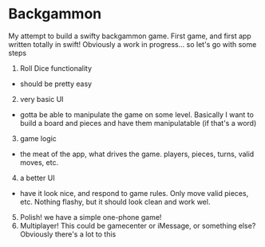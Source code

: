 # Backgammon 

My attempt to build a swifty backgammon game. First game, and first app written totally in swift! Obviously a work in progress... so let's go with some steps

1. Roll Dice functionality
* should be pretty easy
2. very basic UI 
* gotta be able to manipulate the game on some level. Basically I want to build a board and pieces and have them manipulatable (if that's a word) 
3. game logic 
* the meat of the app, what drives the game. players, pieces, turns, valid moves, etc. 
4. a better UI 
* have it look nice, and respond to game rules. Only move valid pieces, etc. Nothing flashy, but it should look clean and work wel. 
5. Polish! we have a simple one-phone game! 
6. Multiplayer! This could be gamecenter or iMessage, or something else? Obviously there's a lot to this



